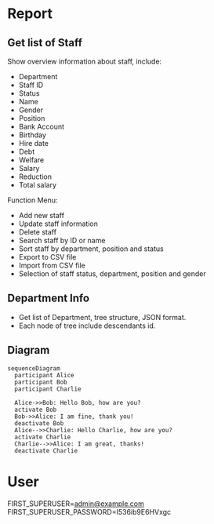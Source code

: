 # Report

## Get list of Staff

Show overview information about staff, include:

- Department
- Staff ID
- Status
- Name
- Gender
- Position
- Bank Account
- Birthday
- Hire date
- Debt
- Welfare
- Salary
- Reduction
- Total salary

Function Menu:

- Add new staff
- Update staff information
- Delete staff
- Search staff by ID or name
- Sort staff by department, position and status
- Export to CSV file
- Import from CSV file
- Selection of staff status, department, position and gender

## Department Info

- Get list of Department, tree structure, JSON format.
- Each node of tree include descendants id.

## Diagram

```mermaid
sequenceDiagram
  participant Alice
  participant Bob
  participant Charlie

  Alice->>Bob: Hello Bob, how are you?
  activate Bob
  Bob->>Alice: I am fine, thank you!
  deactivate Bob
  Alice-->>Charlie: Hello Charlie, how are you?
  activate Charlie
  Charlie-->>Alice: I am great, thanks!
  deactivate Charlie
```
# User
FIRST_SUPERUSER=admin@example.com
FIRST_SUPERUSER_PASSWORD=I536ib9E6HVxgc